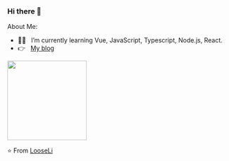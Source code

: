 ### Hi there 👋 

About Me: 

- :man_technologist: &nbsp; I’m currently learning Vue, JavaScript, Typescript, Node.js, React.
- :point_right: &nbsp; [My blog](https://www.looseli.top/)

<img height="180em" src="https://github-readme-stats.vercel.app/api?username=LooseLi&theme=tokyonight&show_icons=true" />

⭐️ From [LooseLi](https://github.com/LooseLi)

<!--
**LooseLi/LooseLi** is a ✨ _special_ ✨ repository because its `README.md` (this file) appears on your GitHub profile.

Here are some ideas to get you started:

![Github Stats](https://github-readme-stats.vercel.app/api?username=LooseLi&show_icons=true&theme=dark&count_private=true)

- 🔭 I’m currently working on ...
- 🌱 I’m currently learning ...
- 👯 I’m looking to collaborate on ...
- 🤔 I’m looking for help with ...
- 💬 Ask me about ...
- 📫 How to reach me: ...
- 😄 Pronouns: ...
- ⚡ Fun fact: ...
-->
